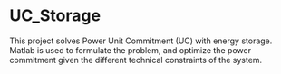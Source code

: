 # UC_Storage

This project solves Power Unit Commitment (UC) with energy storage. Matlab is used to formulate the problem, and optimize the power commitment given the different technical constraints of the system.
